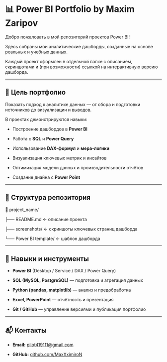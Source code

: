 # 📊 Power BI Portfolio by Maxim Zaripov


Добро пожаловать в мой репозиторий проектов Power BI!

Здесь собраны мои аналитические дашборды, созданные на основе реальных и учебных данных.

Каждый проект оформлен в отдельной папке с описанием, скриншотами и (при возможности) ссылкой на интерактивную версию дашборда.


---


## 🧭 Цель портфолио

Показать подход к аналитике данных — от сбора и подготовки источников до визуализации и выводов.

В проектах демонстрируются навыки:

- Построение дашбордов в **Power BI**

- Работа с **SQL** и **Power Query**

- Использование **DAX-формул** и **мера-логики**

- Визуализация ключевых метрик и инсайтов

- Оптимизация модели данных и производительности отчётов

- Создание диайна с **Power Point**


---


## 📂 Структура репозитория

📁 project_name/

├── README.md ← описание проекта

├── screenshots/ ← скриншоты ключевых страниц дашборда

└── Power BI template/ ← шаблон дашборда


---



## 🧠 Навыки и инструменты

- **Power BI** (Desktop / Service / DAX / Power Query)

- **SQL (MySQL, PostgreSQL)** — подготовка и агрегация данных

- **Python (pandas, matplotlib)** — анализ и предобработка

- **Excel, PowerPoint** — отчётность и презентация

- **Git / GitHub** — управление версиями и публикация портфолио


---


## 📬 Контакты

- **Email:** [pilot419111@gmail.com](mailto:pilot419111@gmail.com)

- **GitHub:** [github.com/MaxXximiroN](https://github.com/MaxXximiroN)
